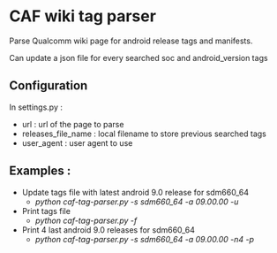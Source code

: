 # CAF wiki tag parser

Parse Qualcomm wiki page for android release tags and manifests.

Can update a json file for every searched soc and android_version tags


## Configuration
In settings.py :
* url : url of the page to parse
* releases_file_name : local filename to store previous searched tags
* user_agent : user agent to use


## Examples :

* Update tags file with latest android 9.0 release for sdm660_64
  * _python caf-tag-parser.py -s sdm660_64 -a 09.00.00 -u_
* Print tags file
  * _python caf-tag-parser.py -f_
* Print 4 last android 9.0 releases for sdm660_64
  * _python caf-tag-parser.py -s sdm660_64 -a 09.00.00 -n4 -p_
